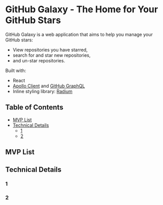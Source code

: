 # GitHub Galaxy - The Home for Your GitHub Stars

GitHub Galaxy is a web application that aims to help you manage your GitHub stars:

- View repositories you have starred,
- search for and star new repositories,
- and un-star repositories.

Built with:

- React
- [Apollo Client](https://www.apollographql.com/docs/react/) and [GitHub GraphQL](https://developer.github.com/v4/)
- Inline styling library: [Radium](https://formidable.com/open-source/radium/)

## Table of Contents

- [MVP List](#mvp-list)
- [Technical Details](#technical-details)
  - [1](#1)
  - [2](#2)

## MVP List

## Technical Details

### 1

### 2
